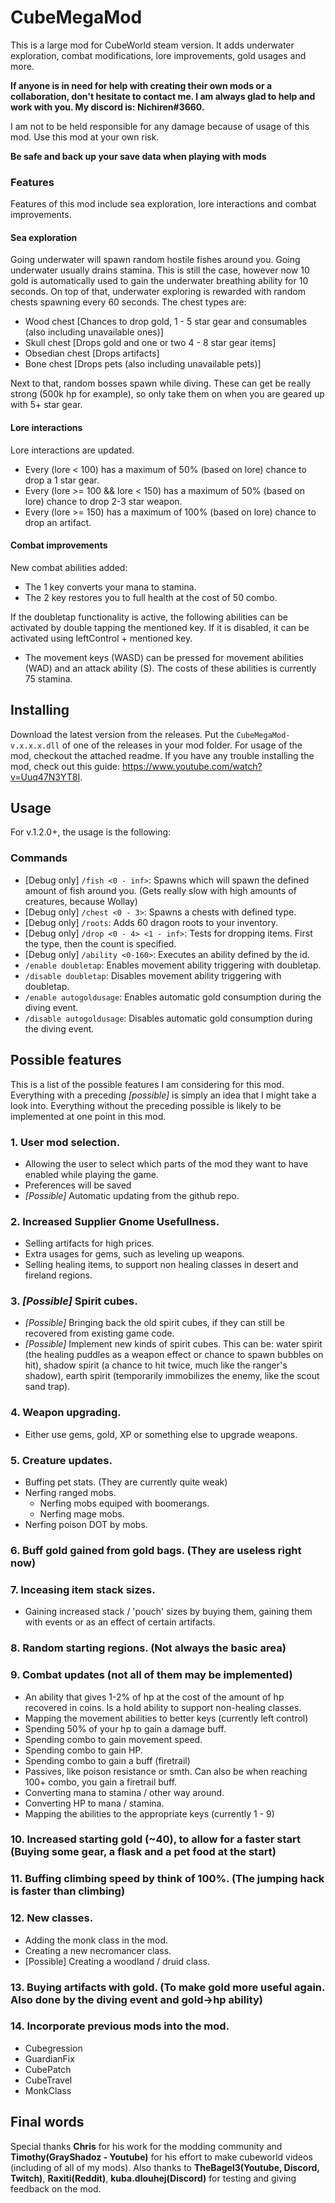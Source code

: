 # CubeMegaMod
This is a large mod for CubeWorld steam version. It adds underwater exploration, combat modifications,
lore improvements, gold usages and more.

**If anyone is in need for help with creating their own mods or a collaboration, don't hesitate to contact me. I am always glad to help and work with you. My discord is: Nichiren#3660.**

I am not to be held responsible for any damage because of usage of this mod. Use this mod at your own risk.

**Be safe and back up your save data when playing with mods**

### Features
Features of this mod include sea exploration, lore interactions and combat improvements.

#### Sea exploration
Going underwater will spawn random hostile fishes around you. Going underwater usually drains stamina.
This is still the case, however now 10 gold is automatically used to gain the underwater breathing ability for 10 seconds.
On top of that, underwater exploring is rewarded with random chests spawning every 60 seconds.
The chest types are:
- Wood chest [Chances to drop gold, 1 - 5 star gear and consumables (also including unavailable ones)]
- Skull chest [Drops gold and one or two 4 - 8 star gear items]
- Obsedian chest [Drops artifacts]
- Bone chest [Drops pets (also including unavailable pets)]

Next to that, random bosses spawn while diving. These can get be really strong (500k hp for example),
so only take them on when you are geared up with 5+ star gear.

#### Lore interactions
Lore interactions are updated.
- Every (lore < 100) has a maximum of 50% (based on lore) chance to drop a 1 star gear.
- Every (lore >= 100 && lore < 150) has a maximum of 50% (based on lore) chance to drop 2-3 star weapon.
- Every (lore >= 150) has a maximum of 100% (based on lore) chance to drop an artifact.

#### Combat improvements
New combat abilities added:
- The 1 key converts your mana to stamina.
- The 2 key restores you to full health at the cost of 50 combo.

If the doubletap functionality is active, the following abilities can be activated by double tapping the mentioned key.
If it is disabled, it can be activated using leftControl + mentioned key.
- The movement keys (WASD) can be pressed for movement abilities (WAD) and an attack ability (S). The costs of these abilities is currently 75 stamina.

## Installing
Download the latest version from the releases. Put the `CubeMegaMod-v.x.x.x.dll` of one of the releases in your mod folder. For usage of the mod, checkout the attached readme.
If you have any trouble installing the mod, check out this guide: https://www.youtube.com/watch?v=Uuq47N3YT8I.

## Usage
For v.1.2.0+, the usage is the following:

### Commands
- [Debug only] `/fish <0 - inf>`: Spawns which will spawn the defined amount of fish around you. (Gets really slow with high amounts of creatures, because Wollay)
- [Debug only] `/chest <0 - 3>`: Spawns a chests with defined type.
- [Debug only] `/roots`: Adds 60 dragon roots to your inventory.
- [Debug only] `/drop <0 - 4> <1 - inf>`: Tests for dropping items. First the type, then the count is specified.
- [Debug only] `/ability <0-160>`: Executes an ability defined by the id.
- `/enable doubletap`: Enables movement ability triggering with doubletap.
- `/disable doubletap`: Disables movement ability triggering with doubletap.
- `/enable autogoldusage`: Enables automatic gold consumption during the diving event.
- `/disable autogoldusage`: Disables automatic gold consumption during the diving event.

## Possible features
This is a list of the possible features I am considering for this mod. Everything with a preceding *[possible]* is simply an idea that I might take a look into. Everything without the preceding possible is likely to be implemented at one point in this mod.

### 1. User mod selection.
  - Allowing the user to select which parts of the mod they want to have enabled while playing the game.
  - Preferences will be saved
  - *[Possible]* Automatic updating from the github repo.
### 2. Increased Supplier Gnome Usefullness.
  - Selling artifacts for high prices.
  - Extra usages for gems, such as leveling up weapons.
  - Selling healing items, to support non healing classes in desert and fireland regions.
### 3. *[Possible]* Spirit cubes.
  - *[Possible]* Bringing back the old spirit cubes, if they can still be recovered from existing game code.
  - *[Possible]* Implement new kinds of spirit cubes. This can be: water spirit (the healing puddles as a weapon effect or chance to spawn bubbles on hit), shadow spirit (a chance to hit twice, much like the ranger's shadow), earth spirit (temporarily immobilizes the enemy, like the scout sand trap).
### 4. Weapon upgrading.
  - Either use gems, gold, XP or something else to upgrade weapons.
### 5. Creature updates.
  - Buffing pet stats. (They are currently quite weak)
  - Nerfing ranged mobs.
    - Nerfing mobs equiped with boomerangs.
    - Nerfing mage mobs.
  - Nerfing poison DOT by mobs.
### 6. Buff gold gained from gold bags. (They are useless right now)
### 7. Inceasing item stack sizes.
  - Gaining increased stack / 'pouch' sizes by buying them, gaining them with events or as an effect of certain artifacts.
### 8. Random starting regions. (Not always the basic area)
### 9. Combat updates (not all of them may be implemented)
  - An ability that gives 1-2% of hp at the cost of the amount of hp recovered in coins. Is a hold ability to support non-healing classes.
  - Mapping the movement abilities to better keys (currently left control)
  - Spending 50% of your hp to gain a damage buff.
  - Spending combo to gain movement speed.
  - Spending combo to gain HP.
  - Spending combo to gain a buff (firetrail)
  - Passives, like poison resistance or smth. Can also be when reaching 100+ combo, you gain a firetrail buff.
  - Converting mana to stamina / other way around.
  - Converting HP to mana / stamina.
  - Mapping the abilities to the appropriate keys (currently 1 - 9)
### 10. Increased starting gold (~40), to allow for a faster start (Buying some gear, a flask and a pet food at the start)
### 11. Buffing climbing speed by think of 100%. (The jumping hack is faster than climbing)
### 12. New classes.
  - Adding the monk class in the mod.
  - Creating a new necromancer class.
  - [Possible] Creating a woodland / druid class.
### 13. Buying artifacts with gold. (To make gold more useful again. Also done by the diving event and gold->hp ability)
### 14. Incorporate previous mods into the mod.
  - Cubegression
  - GuardianFix
  - CubePatch
  - CubeTravel
  - MonkClass




## Final words
Special thanks **Chris** for his work for the modding community and **Timothy(GrayShadoz - Youtube)** for his effort to make cubeworld videos (including of all of my mods).
Also thanks to **TheBagel3(Youtube, Discord, Twitch)**, **Raxiti(Reddit)**, **kuba.dlouhej(Discord)** for testing and giving feedback on the mod.
